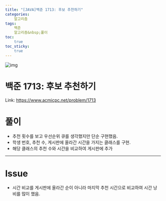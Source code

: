 ```yaml
---
title: "[JAVA]백준 1713: 후보 추천하기"
categories:
    알고리즘
tags:
    백준
    알고리즘&nbsp;풀이
toc:
    true
toc_sticky:
    true
---
```

![img](https://user-images.githubusercontent.com/77597885/233845182-9795d852-28fe-4644-bf2e-16f8f6634f37.png)

# 백준 1713: 후보 추천하기
Link: <https://www.acmicpc.net/problem/1713>


# 풀이
* 추천 횟수를 보고 우선순위 큐를 생각했지만 단순 구현했음.
* 학생 번호, 추천 수, 게시판에 올라간 시간을 가지는 클래스를 구현.
* 해당 클래스의 추천 수와 시간을 비교하여 게시판에 추가  

<script src="https://gist.github.com/cuzzzu1318/0cbea431f01f1d2b0a1f66e590d91139.js"></script>
***

# Issue

* 시간 비교를 게시판에 올라간 순이 아니라 마지막 추천 시간으로 비교하여 시간 낭비를 많이 했음.